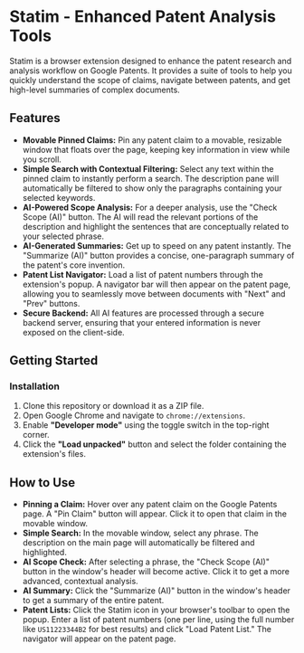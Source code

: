 # Statim - Enhanced Patent Analysis Tools

Statim is a browser extension designed to enhance the patent research and analysis workflow on Google Patents. It provides a suite of tools to help you quickly understand the scope of claims, navigate between patents, and get high-level summaries of complex documents.

## Features

* **Movable Pinned Claims:** Pin any patent claim to a movable, resizable window that floats over the page, keeping key information in view while you scroll.
* **Simple Search with Contextual Filtering:** Select any text within the pinned claim to instantly perform a search. The description pane will automatically be filtered to show only the paragraphs containing your selected keywords.
* **AI-Powered Scope Analysis:** For a deeper analysis, use the "Check Scope (AI)" button. The AI will read the relevant portions of the description and highlight the sentences that are conceptually related to your selected phrase.
* **AI-Generated Summaries:** Get up to speed on any patent instantly. The "Summarize (AI)" button provides a concise, one-paragraph summary of the patent's core invention.
* **Patent List Navigator:** Load a list of patent numbers through the extension's popup. A navigator bar will then appear on the patent page, allowing you to seamlessly move between documents with "Next" and "Prev" buttons.
* **Secure Backend:** All AI features are processed through a secure backend server, ensuring that your entered information is never exposed on the client-side.

## Getting Started

### Installation

1.  Clone this repository or download it as a ZIP file.
2.  Open Google Chrome and navigate to `chrome://extensions`.
3.  Enable **"Developer mode"** using the toggle switch in the top-right corner.
4.  Click the **"Load unpacked"** button and select the folder containing the extension's files.

## How to Use

* **Pinning a Claim:** Hover over any patent claim on the Google Patents page. A "Pin Claim" button will appear. Click it to open that claim in the movable window.
* **Simple Search:** In the movable window, select any phrase. The description on the main page will automatically be filtered and highlighted.
* **AI Scope Check:** After selecting a phrase, the "Check Scope (AI)" button in the window's header will become active. Click it to get a more advanced, contextual analysis.
* **AI Summary:** Click the "Summarize (AI)" button in the window's header to get a summary of the entire patent.
* **Patent Lists:** Click the Statim icon in your browser's toolbar to open the popup. Enter a list of patent numbers (one per line, using the full number like `US11223344B2` for best results) and click "Load Patent List." The navigator will appear on the patent page.

